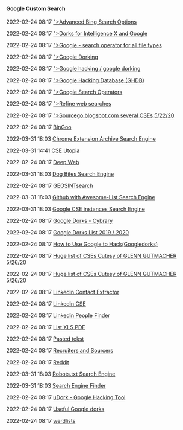 ####  Google Custom Search

2022-02-24 08:17 [&quot;&gt;Advanced Bing Search Options](https://help.bing.microsoft.com/#apex/18/en-us/10002/0)

2022-02-24 08:17 [&quot;&gt;Dorks for Intelligence X and Google](https://intelx.io/dorks)

2022-02-24 08:17 [&quot;&gt;Google - search operator for all file types](https://www.google.com/search?q=book+-inurl%3A%28jsp%7Cpl%7Cphp%7Chtml%7Caspx%7Chtm%7Ccf%7Cshtml%29+intitle%3Aindex.of+-inurl%3A%28listen77%7Cmp3raid%7Cmp3toss%7Cmp3drug%7Cindex_of%7Cwallywashis%29)

2022-02-24 08:17 [&quot;&gt;Google Dorking](https://www.google-dorking.com/)

2022-02-24 08:17 [&quot;&gt;Google hacking / google dorking](https://en.wikipedia.org/wiki/Google_hacking)

2022-02-24 08:17 [&quot;&gt;Google Hacking Database (GHDB)](https://www.exploit-db.com/google-hacking-database)

2022-02-24 08:17 [&quot;&gt;Google Search Operators](https://www.googleguide.com/advanced_operators_reference.html)

2022-02-24 08:17 [&quot;&gt;Refine web searches](https://support.google.com/websearch/answer/2466433?hl=en)

2022-02-24 08:17 [&quot;&gt;Sourcego.blogspot.com several CSEs 5/22/20](https://sourcego.blogspot.com/)

2022-02-24 08:17 [BinGoo](https://github.com/Hood3dRob1n/BinGoo)

2022-03-31 18:03 [Chrome Extension Archive Search Engine](https://cse.google.com/cse?cx=000501358716561852263%3Ah-5uyshsclq)

2022-03-31 14:41 [CSE Utopia](https://start.me/p/EL84Km/cse-utopia)

2022-02-24 08:17 [Deep Web](https://cse.google.com/cse?cx=009679435902400177945%3Aqb5l2oulqhg)

2022-03-31 18:03 [Dog Bites Search Engine](https://cse.google.com/cse?cx=partner-pub-8216357153102971%3A3267723418)

2022-02-24 08:17 [GEOSINTsearch](https://cse.google.com/cse?cx=015328649639895072395%3Asbv3zyxzmji)

2022-03-31 18:03 [Github with Awesome-List Search Engine](https://cse.google.com/cse?cx=017261104271573007538%3Afqn_jyftcdq)

2022-03-31 18:03 [Google CSE instances Search Engine](https://cse.google.com/cse?cx=009462381166450434430%3Avggeu3dhhgg#gsc.tab=0)

2022-02-24 08:17 [Google Dorks - Cybrary](https://www.cybrary.it/blog/0p3n/google-dorks-easy-way-of-hacking/)

2022-02-24 08:17 [Google Dorks List 2019 / 2020](https://gbhackers.com/latest-google-dorks-list/)

2022-02-24 08:17 [How to Use Google to Hack(Googledorks)](https://null-byte.wonderhowto.com/how-to/use-google-hack-googledorks-0163566/)

2022-02-24 08:17 [Huge list of CSEs Cutesy of GLENN GUTMACHER 5/26/20](https://accounts.google.com/v3/signin/identifier?dsh=S-738057911%3A1659825231281686&continue=https%3A%2F%2Fdocs.google.com%2Fspreadsheets%2Fd%2F1w9f0Iq_UxstH04sN9ilOUI3aI6NRn5ib6aEhyrPES2k%2Fedit%3Fusp%3Dsharing&followup=https%3A%2F%2Fdocs.google.com%2Fspreadsheets%2Fd%2F1w9f0Iq_UxstH04sN9ilOUI3aI6NRn5ib6aEhyrPES2k%2Fedit%3Fusp%3Dsharing&ltmpl=sheets&osid=1&passive=1209600&service=wise&flowName=WebLiteSignIn&flowEntry=ServiceLogin&ifkv=AQN2RmWft6IMd4_qcHVbsT4ugt7MMzmNvtlReGE4xj3lKnMPMNTKl3Gb-eSb3qyy__MN5-BWAKIC1A)

2022-02-24 08:17 [Huge list of CSEs Cutesy of GLENN GUTMACHER 5/26/20](https://accounts.google.com/v3/signin/identifier?dsh=S872651558%3A1659824024237289&continue=https%3A%2F%2Fdocs.google.com%2Fspreadsheets%2Fd%2F1w9f0Iq_UxstH04sN9ilOUI3aI6NRn5ib6aEhyrPES2k%2Fedit%3Fusp%3Dsharing&followup=https%3A%2F%2Fdocs.google.com%2Fspreadsheets%2Fd%2F1w9f0Iq_UxstH04sN9ilOUI3aI6NRn5ib6aEhyrPES2k%2Fedit%3Fusp%3Dsharing&ltmpl=sheets&osid=1&passive=1209600&service=wise&flowName=WebLiteSignIn&flowEntry=ServiceLogin&ifkv=AQN2RmU0hvVjDOazbN3ykI8LBFRVC0h-8oY1GISJbx8IRVDyTxO3s0a80aRvTvRTTQ1Ed1zCyIku)

2022-02-24 08:17 [Linkedin Contact Extractor](https://cse.google.com/cse?cx=001394533911082033616%3Atm5y1wqwmme)

2022-02-24 08:17 [Linkedin CSE](https://cse.google.com/cse?cx=001394533911082033616%3Aeijeouh5qpa)

2022-02-24 08:17 [Linkedin People Finder](https://cse.google.com/cse?cx=009679435902400177945%3Ac__vbhhkuom)

2022-02-24 08:17 [List XLS PDF](https://cse.google.com/cse?cx=001394533911082033616%3Aubweltd6dqy)

2022-02-24 08:17 [Pasted tekst](https://cse.google.com/cse?cx=013991603413798772546%3Anxs552dhq8k)

2022-02-24 08:17 [Recruiters and Sourcers](https://cse.google.com/cse?cx=009462381166450434430%3A1w9uqgljuvq)

2022-02-24 08:17 [Reddit](https://cse.google.com/cse?cx=017261104271573007538%3Abbzhlah6n4o)

2022-03-31 18:03 [Robots.txt Search Engine](https://cse.google.com/cse?cx=013991603413798772546%3Azu7epjqvunu)

2022-03-31 18:03 [Search Engine Finder](https://cse.google.com/cse?cx=016621447308871563343%3Anyvaorurd5l)

2022-02-24 08:17 [uDork - Google Hacking Tool](https://hakin9.org/udork-google-hacking-tool/)

2022-02-24 08:17 [Useful Google dorks](https://gist.github.com/stevenswafford/393c6ec7b5375d5e8cdc)

2022-02-24 08:17 [werdlists](https://decal.github.io/werdlists/search-dorks)



